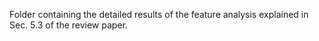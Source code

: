 Folder containing the detailed results of the feature analysis explained in Sec. 5.3 of the review paper.

